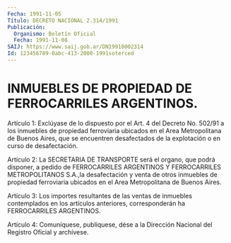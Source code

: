```yaml
---
Fecha: 1991-11-05
Título: DECRETO NACIONAL 2.314/1991
Publicación:
  Organismo: Boletín Oficial
  Fecha: 1991-11-08
SAIJ: https://www.saij.gob.ar/DN19910002314
Id: 123456789-0abc-413-2000-1991soterced
---
```

# INMUEBLES DE PROPIEDAD DE FERROCARRILES ARGENTINOS.

<a id="1"></a>
Artículo 1: Exclúyase de lo dispuesto por el Art. 4 del Decreto No.  502/91 a los inmuebles de propiedad ferroviaria ubicados en el Area Metropolitana  de Buenos Aires, que se encuentren desafectados de la explotación o en curso de desafectación.

<a id="2"></a>
Artículo  2:  La  SECRETARIA DE TRANSPORTE será el organo, que podrá disponer, a pedido de FERROCARRILES ARGENTINOS Y FERROCARRILES  METROPOLITANOS  S.A.,la  desafectación  y  venta  de otros inmuebles  de  propiedad  ferroviaria  ubicados  en  el  Area Metropolitana de Buenos Aires.

<a id="3"></a>
Artículo 3: Los importes resultantes de las ventas de inmuebles contemplados    en  los  artículos  anteriores,  corresponderán  ha FERROCARRILES ARGENTINOS.

<a id="4"></a>
Artículo  4:  Comuníquese,  publíquese,  dése  a  la Dirección Nacional del Registro Oficial y archívese.